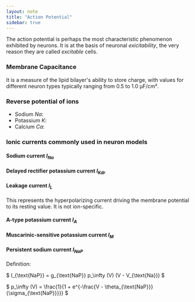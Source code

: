 ```yaml
---
layout: note
title: "Action Potential"
sidebar: true
---
```


The action potential is perhaps the most characteristic phenomenon exhibited by neurons.
It is at the basis of neuronal _exicitability_, the very reason they are called _excitable_ cells.



### Membrane Capacitance

It is a measure of the lipid bilayer's ability to store charge, with values for different neuron types typically ranging from 0.5 to 1.0 μF/cm².

### Reverse potential of ions

- Sodium $Na$: 
- Potassium $K$:
- Calcium $Ca$:

### Ionic currents commonly used in neuron models

#### Sodium current $I_{Na}$

#### Delayed rectifier potassium current $I_{Kdr}$

#### Leakage current $I_L$

This represents the hyperpolarizing current driving the membrane potential to its resting value.
It is not ion-specific.

#### A-type potassium current $I_A$

#### Muscarinic-sensitive potassium current $I_M$

#### Persistent sodium current $I_{NaP}$

Definition:

$
 I_{\text{NaP}} = g_{\text{NaP}} p_\infty (V) (V - V_{\text{Na}})
$

$
p_\infty (V) = \frac{1}{1 +  e^{-\frac{V - \theta_{\text{NaP}}}{\sigma_{\text{NaP}}}}}
$